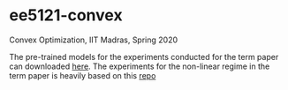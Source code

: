 # ee5121-convex
Convex Optimization, IIT Madras, Spring 2020

The pre-trained models for the experiments conducted for the term paper can downloaded [here](https://drive.google.com/drive/folders/1rvEcBpkDYREHvOBwmN2XbTbbo836RmQG?usp=sharing). The experiments for the non-linear regime in the term paper is heavily based on this [repo](https://github.com/SahinLale/StochasticMirrorDescent)